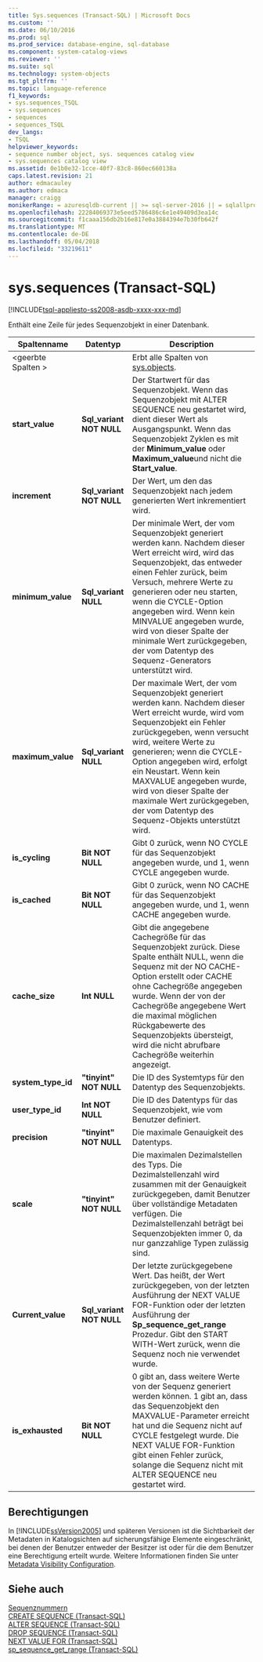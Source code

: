 ```yaml
---
title: Sys.sequences (Transact-SQL) | Microsoft Docs
ms.custom: ''
ms.date: 06/10/2016
ms.prod: sql
ms.prod_service: database-engine, sql-database
ms.component: system-catalog-views
ms.reviewer: ''
ms.suite: sql
ms.technology: system-objects
ms.tgt_pltfrm: ''
ms.topic: language-reference
f1_keywords:
- sys.sequences_TSQL
- sys.sequences
- sequences
- sequences_TSQL
dev_langs:
- TSQL
helpviewer_keywords:
- sequence number object, sys. sequences catalog view
- sys.sequences catalog view
ms.assetid: 0e1b0e32-1cce-40f7-83c8-860ec660138a
caps.latest.revision: 21
author: edmacauley
ms.author: edmaca
manager: craigg
monikerRange: = azuresqldb-current || >= sql-server-2016 || = sqlallproducts-allversions
ms.openlocfilehash: 22284069373e5eed5786486c6e1e49409d3ea14c
ms.sourcegitcommit: f1caaa156db2b16e817e0a3884394e7b30fb642f
ms.translationtype: MT
ms.contentlocale: de-DE
ms.lasthandoff: 05/04/2018
ms.locfileid: "33219611"
---
```

# <a name="syssequences-transact-sql"></a>sys.sequences (Transact-SQL)
[!INCLUDE[tsql-appliesto-ss2008-asdb-xxxx-xxx-md](../../includes/tsql-appliesto-ss2008-asdb-xxxx-xxx-md.md)]

  Enthält eine Zeile für jedes Sequenzobjekt in einer Datenbank.  
  
|Spaltenname|Datentyp|Description|  
|-----------------|---------------|-----------------|  
|\<geerbte Spalten >||Erbt alle Spalten von [sys.objects](../../relational-databases/system-catalog-views/sys-objects-transact-sql.md).|  
|**start_value**|**Sql_variant NOT NULL**|Der Startwert für das Sequenzobjekt. Wenn das Sequenzobjekt mit ALTER SEQUENCE neu gestartet wird, dient dieser Wert als Ausgangspunkt. Wenn das Sequenzobjekt Zyklen es mit der **Minimum_value** oder **Maximum_value**und nicht die **Start_value**.|  
|**increment**|**Sql_variant NOT NULL**|Der Wert, um den das Sequenzobjekt nach jedem generierten Wert inkrementiert wird.|  
|**minimum_value**|**Sql_variant NULL**|Der minimale Wert, der vom Sequenzobjekt generiert werden kann. Nachdem dieser Wert erreicht wird, wird das Sequenzobjekt, das entweder einen Fehler zurück, beim Versuch, mehrere Werte zu generieren oder neu starten, wenn die CYCLE-Option angegeben wird. Wenn kein MINVALUE angegeben wurde, wird von dieser Spalte der minimale Wert zurückgegeben, der vom Datentyp des Sequenz-Generators unterstützt wird.|  
|**maximum_value**|**Sql_variant NULL**|Der maximale Wert, der vom Sequenzobjekt generiert werden kann. Nachdem dieser Wert erreicht wurde, wird vom Sequenzobjekt ein Fehler zurückgegeben, wenn versucht wird, weitere Werte zu generieren; wenn die CYCLE-Option angegeben wird, erfolgt ein Neustart. Wenn kein MAXVALUE angegeben wurde, wird von dieser Spalte der maximale Wert zurückgegeben, der vom Datentyp des Sequenz-Objekts unterstützt wird.|  
|**is_cycling**|**Bit NOT NULL**|Gibt 0 zurück, wenn NO CYCLE für das Sequenzobjekt angegeben wurde, und 1, wenn CYCLE angegeben wurde.|  
|**is_cached**|**Bit NOT NULL**|Gibt 0 zurück, wenn NO CACHE für das Sequenzobjekt angegeben wurde, und 1, wenn CACHE angegeben wurde.|  
|**cache_size**|**Int NULL**|Gibt die angegebene Cachegröße für das Sequenzobjekt zurück. Diese Spalte enthält NULL, wenn die Sequenz mit der NO CACHE-Option erstellt oder CACHE ohne Cachegröße angegeben wurde. Wenn der von der Cachegröße angegebene Wert die maximal möglichen Rückgabewerte des Sequenzobjekts übersteigt, wird die nicht abrufbare Cachegröße weiterhin angezeigt.|  
|**system_type_id**|**"tinyint" NOT NULL**|Die ID des Systemtyps für den Datentyp des Sequenzobjekts.|  
|**user_type_id**|**Int NOT NULL**|Die ID des Datentyps für das Sequenzobjekt, wie vom Benutzer definiert.|  
|**precision**|**"tinyint" NOT NULL**|Die maximale Genauigkeit des Datentyps.|  
|**scale**|**"tinyint" NOT NULL**|Die maximalen Dezimalstellen des Typs. Die Dezimalstellenzahl wird zusammen mit der Genauigkeit zurückgegeben, damit Benutzer über vollständige Metadaten verfügen. Die Dezimalstellenzahl beträgt bei Sequenzobjekten immer 0, da nur ganzzahlige Typen zulässig sind.|  
|**Current_value**|**Sql_variant NOT NULL**|Der letzte zurückgegebene Wert. Das heißt, der Wert zurückgegeben, von der letzten Ausführung der NEXT VALUE FOR-Funktion oder der letzten Ausführung der **Sp_sequence_get_range** Prozedur. Gibt den START WITH-Wert zurück, wenn die Sequenz noch nie verwendet wurde.|  
|**is_exhausted**|**Bit NOT NULL**|0 gibt an, dass weitere Werte von der Sequenz generiert werden können. 1 gibt an, dass das Sequenzobjekt den MAXVALUE-Parameter erreicht hat und die Sequenz nicht auf CYCLE festgelegt wurde. Die NEXT VALUE FOR-Funktion gibt einen Fehler zurück, solange die Sequenz nicht mit ALTER SEQUENCE neu gestartet wird.|  
  
## <a name="permissions"></a>Berechtigungen  
 In [!INCLUDE[ssVersion2005](../../includes/ssversion2005-md.md)] und späteren Versionen ist die Sichtbarkeit der Metadaten in Katalogsichten auf sicherungsfähige Elemente eingeschränkt, bei denen der Benutzer entweder der Besitzer ist oder für die dem Benutzer eine Berechtigung erteilt wurde. Weitere Informationen finden Sie unter [Metadata Visibility Configuration](../../relational-databases/security/metadata-visibility-configuration.md).  
  
## <a name="see-also"></a>Siehe auch  
 [Sequenznummern](../../relational-databases/sequence-numbers/sequence-numbers.md)   
 [CREATE SEQUENCE &#40;Transact-SQL&#41;](../../t-sql/statements/create-sequence-transact-sql.md)   
 [ALTER SEQUENCE &#40;Transact-SQL&#41;](../../t-sql/statements/alter-sequence-transact-sql.md)   
 [DROP SEQUENCE &#40;Transact-SQL&#41;](../../t-sql/statements/drop-sequence-transact-sql.md)   
 [NEXT VALUE FOR &#40;Transact-SQL&#41;](../../t-sql/functions/next-value-for-transact-sql.md)   
 [sp_sequence_get_range &#40;Transact-SQL&#41;](../../relational-databases/system-stored-procedures/sp-sequence-get-range-transact-sql.md)  
  
  

